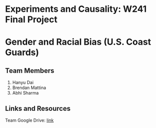 # Experiments and Causality: W241 Final Project

# Gender and Racial Bias (U.S. Coast Guards)

## Team Members

1. Hanyu Dai
2. Brendan Mattina
3. Abhi Sharma


## Links and Resources

Team Google Drive: [link](https://drive.google.com/drive/folders/18yaVOAfwbdqiGPOwfXl0aif_kf5AELBB?usp=sharing)
